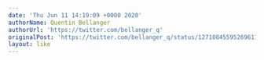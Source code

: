 ```yaml
---
date: 'Thu Jun 11 14:19:09 +0000 2020'
authorName: Quentin Bellanger
authorUrl: 'https://twitter.com/bellanger_q'
originalPost: 'https://twitter.com/bellanger_q/status/1271084559526961155'
layout: like
---
```

